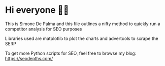 # Hi everyone ✋🏻

This is Simone De Palma and this file outlines a nifty method to quickly run a competitor analysis for SEO purposes 

Libraries used are matplotlib to plot the charts and advertools to scrape the SERP


To get more Python scripts for SEO, feel free to browse my blog:
https://seodepths.com/
